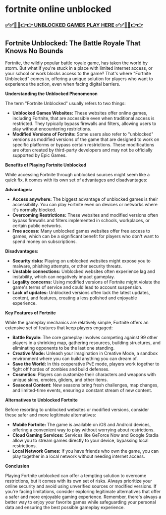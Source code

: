 # fortnite online unblocked

### [✅✅🔴🔴👉👉 UNBLOCKED GAMES PLAY HERE ✅✅🔴🔴👉👉](https://topstoryindia.com)

## Fortnite Unblocked: The Battle Royale That Knows No Bounds

Fortnite, the wildly popular battle royale game, has taken the world by storm. But what if you're stuck in a place with limited internet access, or your school or work blocks access to the game?  That's where "Fortnite Unblocked" comes in, offering a unique solution for players who want to experience the action, even when facing digital barriers.

**Understanding the Unblocked Phenomenon**

The term "Fortnite Unblocked" usually refers to two things:

* **Unblocked Games Websites:** These websites offer online games, including Fortnite, that are accessible even when traditional access is restricted. They typically bypass firewalls and filters, allowing users to play without encountering restrictions. 
* **Modified Versions of Fortnite:** Some users also refer to "unblocked" versions as modified versions of the game that are designed to work on specific platforms or bypass certain restrictions. These modifications are often created by third-party developers and may not be officially supported by Epic Games.

**Benefits of Playing Fortnite Unblocked**

While accessing Fortnite through unblocked sources might seem like a quick fix, it comes with its own set of advantages and disadvantages:

**Advantages:**

* **Access anywhere:** The biggest advantage of unblocked games is their accessibility. You can play Fortnite even on devices or networks where it's normally blocked.
* **Overcoming Restrictions:** These websites and modified versions often bypass firewalls and filters implemented in schools, workplaces, or certain public networks.
* **Free access:** Many unblocked games websites offer free access to games, which can be a significant benefit for players who don't want to spend money on subscriptions.

**Disadvantages:**

* **Security risks:** Playing on unblocked websites might expose you to malware, phishing attempts, or other security threats.
* **Unstable connections:** Unblocked websites often experience lag and instability, which can negatively impact gameplay.
* **Legality concerns:** Using modified versions of Fortnite might violate the game's terms of service and could lead to account suspension.
* **Lack of updates:** Unblocked versions often lack the latest updates, content, and features, creating a less polished and enjoyable experience.

**Key Features of Fortnite**

While the gameplay mechanics are relatively simple, Fortnite offers an extensive set of features that keep players engaged:

* **Battle Royale:** The core gameplay involves competing against 99 other players in a shrinking map, gathering resources, building structures, and eliminating opponents to be the last one standing.
* **Creative Mode:** Unleash your imagination in Creative Mode, a sandbox environment where you can build anything you can dream of.
* **Save the World:** In this cooperative PvE mode, players work together to fight off hordes of zombies and build defenses.
* **Cosmetics:** Players can customize their characters and weapons with unique skins, emotes, gliders, and other items.
* **Seasonal Content:** New seasons bring fresh challenges, map changes, and limited-time events, ensuring a constant stream of new content.

**Alternatives to Unblocked Fortnite**

Before resorting to unblocked websites or modified versions, consider these safer and more legitimate alternatives:

* **Mobile Fortnite:** The game is available on iOS and Android devices, offering a convenient way to play without worrying about restrictions.
* **Cloud Gaming Services:** Services like GeForce Now and Google Stadia allow you to stream games directly to your device, bypassing local restrictions.
* **Local Network Games:** If you have friends who own the game, you can play together in a local network without needing internet access.

**Conclusion**

Playing Fortnite unblocked can offer a tempting solution to overcome restrictions, but it comes with its own set of risks. Always prioritize your online security and avoid using unverified sources or modified versions. If you're facing limitations, consider exploring legitimate alternatives that offer a safer and more enjoyable gaming experience. Remember, there's always a better way to enjoy your favorite games while safeguarding your personal data and ensuring the best possible gameplay experience. 
